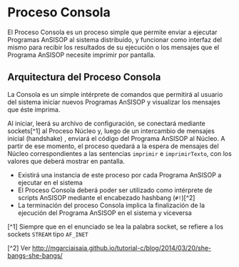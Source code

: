 # Proceso Consola

El Proceso Consola es un proceso simple que permite enviar a ejecutar Programas AnSISOP al sistema distribuido, y funcionar como interfaz del mismo para recibir los resultados de su ejecución o los mensajes que el Programa AnSISOP necesite imprimir por pantalla.

## Arquitectura del Proceso Consola

La Consola es un simple intérprete de comandos que permitirá al usuario del sistema iniciar nuevos Programas AnSISOP y visualizar los mensajes que éste imprima.

Al iniciar, leerá su archivo de configuración, se conectará mediante sockets[^1] al Proceso Núcleo y, luego de un intercambio de mensajes inicial (handshake) , enviará el código del Programa AnSISOP al Núcleo. A partir de ese momento, el proceso quedará a la espera de mensajes del Núcleo correspondientes a las sentencias `imprimir` e `imprimirTexto`, con los valores que deberá mostrar en pantalla.

* Existirá una instancia de este proceso por cada Programa AnSISOP a ejecutar en el sistema
* El Proceso Consola deberá poder ser utilizado como intérprete de scripts AnSISOP mediante el encabezado hashbang (`#!`)[^2]
* La terminación del proceso Consola implica la finalización de la ejecución del Programa AnSISOP en el sistema y viceversa

[^1] Siempre que en el enunciado se lea la palabra socket, se refiere a los sockets `STREAM` tipo `AF_INET`

[^2] Ver http://mgarciaisaia.github.io/tutorial-c/blog/2014/03/20/she-bangs-she-bangs/